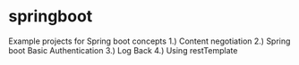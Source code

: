 # springboot
Example projects for Spring boot concepts 
1.) Content negotiation 
2.) Spring boot Basic Authentication 
3.) Log Back 
4.) Using restTemplate
